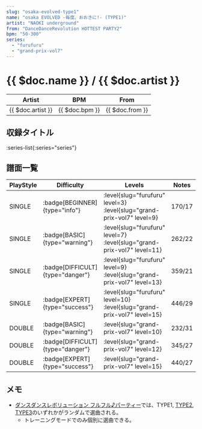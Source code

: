 ```yaml
---
slug: "osaka-evolved-type1"
name: "osaka EVOLVED -毎度、おおきに!- (TYPE1)"
artist: "NAOKI underground"
from: "DanceDanceRevolution HOTTEST PARTY2"
bpm: "50-300"
series:
  - "furufuru"
  - "grand-prix-vol7"
---
```


# {{ $doc.name }} / {{ $doc.artist }}

|Artist|BPM|From|
|------|---|----|
|{{ $doc.artist }}|{{ $doc.bpm }}|{{ $doc.from }}|

## 収録タイトル

:series-list{:series="series"}

## 譜面一覧

|PlayStyle|Difficulty|Levels|Notes|Movie|
|---------|----------|------|-----|-----|
|SINGLE| :badge[BEGINNER]{type="info"}|<div class="field is-grouped is-grouped-multiline"> :level{slug="furufuru" level=3} :level{slug="grand-prix-vol7" level=9}</div>|170/17||
|SINGLE| :badge[BASIC]{type="warning"}|<div class="field is-grouped is-grouped-multiline"> :level{slug="furufuru" level=7} :level{slug="grand-prix-vol7" level=11}</div>|262/22||
|SINGLE| :badge[DIFFICULT]{type="danger"}|<div class="field is-grouped is-grouped-multiline"> :level{slug="furufuru" level=9} :level{slug="grand-prix-vol7" level=13}</div>|359/21||
|SINGLE| :badge[EXPERT]{type="success"}|<div class="field is-grouped is-grouped-multiline"> :level{slug="furufuru" level=10} :level{slug="grand-prix-vol7" level=15}</div>|446/29||
|DOUBLE| :badge[BASIC]{type="warning"}|<div class="field is-grouped is-grouped-multiline"> :level{slug="grand-prix-vol7" level=10}</div>|232/31||
|DOUBLE| :badge[DIFFICULT]{type="danger"}|<div class="field is-grouped is-grouped-multiline"> :level{slug="grand-prix-vol7" level=12}</div>|345/27||
|DOUBLE| :badge[EXPERT]{type="success"}|<div class="field is-grouped is-grouped-multiline"> :level{slug="grand-prix-vol7" level=15}</div>|440/27||

## メモ

- [ダンスダンスレボリューション フルフル♪パーティー](/series/furufuru)では、TYPE1, [TYPE2](/songs/osaka-evolved-type2), [TYPE3](/songs/osaka-evolved-type3)のいずれかがランダムで選曲される。
  - トレーニングモードでのみ個別に選曲できる。
